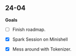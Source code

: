 ## 24-04

**Goals**

- [ ] Finish roadmap.
- [X] Spark Session on Minishell
- [X] Mess around with Tokenizer.


